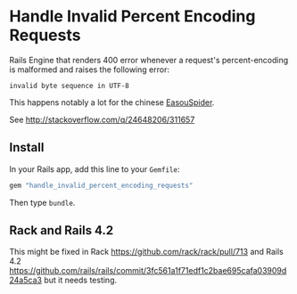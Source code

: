 Handle Invalid Percent Encoding Requests
=======================================

Rails Engine that renders 400 error whenever a request's
percent-encoding is malformed and raises the following error:

    invalid byte sequence in UTF-8

This happens notably a lot for the chinese [EasouSpider](http://www.easou.com/search/spider.html).

See http://stackoverflow.com/q/24648206/311657

Install
-------

In your Rails app, add this line to your `Gemfile`:

```rb
gem "handle_invalid_percent_encoding_requests"
```

Then type `bundle`.

Rack and Rails 4.2
---------

This might be fixed in Rack https://github.com/rack/rack/pull/713 and Rails 4.2 https://github.com/rails/rails/commit/3fc561a1f71edf1c2bae695cafa03909d24a5ca3 but it needs testing.
